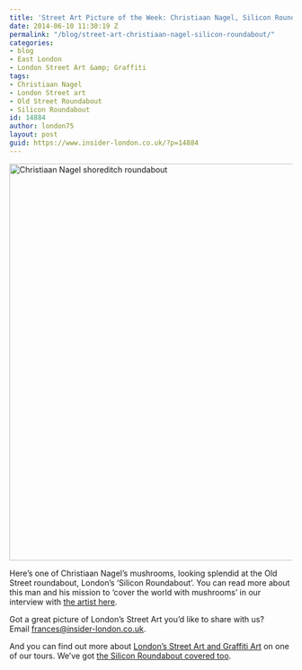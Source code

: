 ```yaml
---
title: 'Street Art Picture of the Week: Christiaan Nagel, Silicon Roundabout'
date: 2014-06-10 11:30:19 Z
permalink: "/blog/street-art-christiaan-nagel-silicon-roundabout/"
categories:
- blog
- East London
- London Street Art &amp; Graffiti
tags:
- Christiaan Nagel
- London Street art
- Old Street Roundabout
- Silicon Roundabout
id: 14884
author: london75
layout: post
guid: https://www.insider-london.co.uk/?p=14884
---
```


[<img class="aligncenter wp-image-14897 size-full" src="/wp-content/uploads/2014/06/Christiaan-Nagel-shoreditch-roundabout1.jpg" alt="Christiaan Nagel shoreditch roundabout" width="569" height="707" />](/wp-content/uploads/2014/06/Christiaan-Nagel-shoreditch-roundabout1.jpg)

Here&#8217;s one of Christiaan Nagel&#8217;s mushrooms, looking splendid at the Old Street roundabout, London&#8217;s &#8216;Silicon Roundabout&#8217;. You can read more about this man and his mission to &#8216;cover the world with mushrooms&#8217; in our interview with <a href="/london-street-art-tours-christiaan-nage/" target="_blank">the artist here</a>.

Got a great picture of London&#8217;s Street Art you&#8217;d like to share with us? Email <a id="yui_3_16_0_1_1402043296792_83087" style="color: #196ad4;" href="mailto:frances@insider-london.co.uk" target="_blank" rel="nofollow" shape="rect">frances@insider-london.co.uk</a>.

And you can find out more about <a href="https://www.insider-london.co.uk/tours/street-art-tour-london/" target="_blank">London&#8217;s Street Art and Graffiti Art</a> on one of our tours. We&#8217;ve got <a href="https://www.insider-london.co.uk/tours/silicon-roundabout-and-tech-city-tour/" target="_blank">the Silicon Roundabout covered too</a>.
